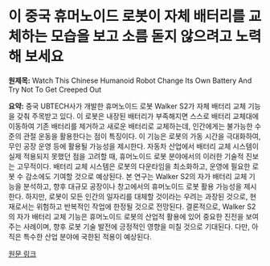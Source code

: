 # 이 중국 휴머노이드 로봇이 자체 배터리를 교체하는 모습을 보고 소름 돋지 않으려고 노력해 보세요

**원제목:** Watch This Chinese Humanoid Robot Change Its Own Battery And Try Not To Get Creeped Out

**요약:** 중국 UBTECH사가 개발한 휴머노이드 로봇 Walker S2가 자체 배터리 교체 기능을 갖춰 주목받고 있다.  이 로봇은 내장된 배터리가 부족해지면 스스로 배터리 교체대에 이동하여 기존 배터리를 제거하고 새로운 배터리로 교체하는데,  인간에게는 불가능한 수준의 관절 운동을 활용한다는 점이 특징이다.  이 기능은 로봇의 가동 시간을 극대화하여,  무인 공장 운영 등에 활용될 가능성을 제시한다.  자동차 산업에서 배터리 교체 시스템이 실제 적용되지 못했던 점을 고려할 때,  휴머노이드 로봇 분야에서의 이러한 기술적 진보는 고무적이다.  배터리 교체 시스템은 로봇의 다운타임을 최소화하고,  운영에 필요한 로봇 수 감소에도 기여할 것으로 예상된다.  본 연구는 Walker S2의 자가 배터리 교체 기능을 분석하고,  향후 대규모 공장이나 창고에서의 휴머노이드 로봇 활용 가능성을 제시한다.  하지만,  로봇이 모든 인간의 일자리를 대체할 것이라는 우려는 과장된 것으로,  현재로서는 위험하고 반복적인 작업에 한정될 것으로 전망된다.  결론적으로,  Walker S2의 자가 배터리 교체 기능은 휴머노이드 로봇의 산업적 활용에 있어 중요한 진전을 보여주는 사례이며,  향후 로봇 기술 발전에 긍정적인 영향을 미칠 것으로 기대된다.  다만,  아직은 특수한 산업 분야에 국한된 적용이 예상된다.

[원문 링크](https://www.jalopnik.com/1921459/watch-chinese-humanoid-robot-change-its-own-battery/)
